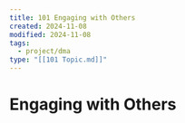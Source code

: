 ```yaml
---
title: 101 Engaging with Others
created: 2024-11-08
modified: 2024-11-08
tags:
  - project/dma
type: "[[101 Topic.md]]"
---
```

# Engaging with Others